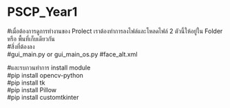 # PSCP_Year1

#เมื่อต้องการดูการทำงานของ Prolect เราต้องทำการลงไฟล์และโหลดไฟล์ 2 ตัวนี้ให้อยู่ใน Folder หรือ พื้นที่เก็บเดียวกัน \
#สิ่งที่ต้องลง \
#gui_main.py or gui_main_os.py
#face_alt.xml

#และรบกวนทำการ install module\
#pip install opencv-python \
#pip install tk \
#pip install Pillow \
#pip install customtkinter 
